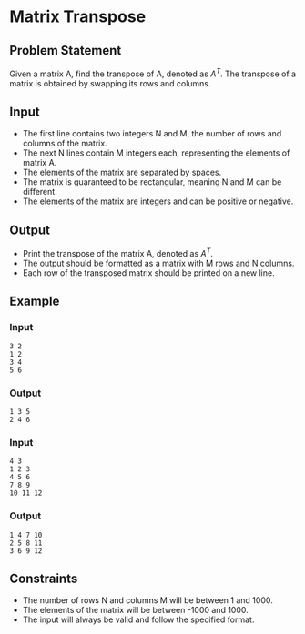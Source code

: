 # Matrix Transpose

## Problem Statement

Given a matrix A, find the transpose of A, denoted as $A^T$.
The transpose of a matrix is obtained by swapping its rows and columns.

## Input

- The first line contains two integers N and M, the number of rows and columns of the matrix.
- The next N lines contain M integers each, representing the elements of matrix A.
- The elements of the matrix are separated by spaces.
- The matrix is guaranteed to be rectangular, meaning N and M can be different.
- The elements of the matrix are integers and can be positive or negative.

## Output

- Print the transpose of the matrix A, denoted as $A^T$.
- The output should be formatted as a matrix with M rows and N columns.
- Each row of the transposed matrix should be printed on a new line.

## Example

### Input

```
3 2
1 2
3 4
5 6
```

### Output

```
1 3 5
2 4 6
```

### Input

```
4 3
1 2 3
4 5 6
7 8 9
10 11 12
```

### Output

```
1 4 7 10
2 5 8 11
3 6 9 12
```

## Constraints

- The number of rows N and columns M will be between 1 and 1000.
- The elements of the matrix will be between -1000 and 1000.
- The input will always be valid and follow the specified format.

